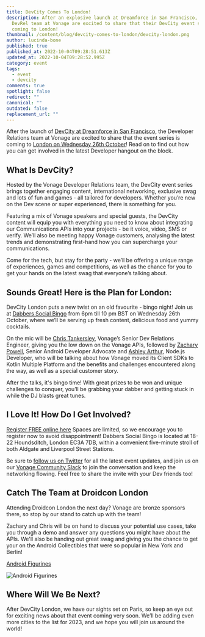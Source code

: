 ```yaml
---
title: DevCity Comes To London!
description: After an explosive launch at Dreamforce in San Francisco, the
  DevRel team at Vonage are excited to share that their DevCity event series is
  coming to London!
thumbnail: /content/blog/devcity-comes-to-london/devcity-london.png
author: lucinda-bone
published: true
published_at: 2022-10-04T09:28:51.613Z
updated_at: 2022-10-04T09:28:52.995Z
category: event
tags:
  - event
  - devcity
comments: true
spotlight: false
redirect: ""
canonical: ""
outdated: false
replacement_url: ""
---
```

After the launch of [DevCity at Dreamforce in San Francisco](https://developer.vonage.com/blog/22/08/15/vonage-devrel-looks-ahead-to-a-better-than-ever-dreamforce), the Developer Relations team at Vonage are excited to share that the event series is coming to [London on Wednesday 26th October](https://events.vonage.com/DevCityLondon)! Read on to find out how you can get involved in the latest Developer hangout on the block. 

## What Is DevCity?

Hosted by the Vonage Developer Relations team, the DevCity event series brings together engaging content, international networking, exclusive swag and lots of fun and games - all tailored for developers. Whether you’re new on the Dev scene or super experienced, there is something for you. 

Featuring a mix of Vonage speakers and special guests, the DevCity content will equip you with everything you need to know about integrating our Communications APIs into your projects - be it voice, video, SMS or verify. We’ll also be meeting happy Vonage customers, analysing the latest trends and demonstrating first-hand how you can supercharge your communications. 

Come for the tech, but stay for the party - we’ll be offering a unique range of experiences, games and competitions, as well as the chance for you to get your hands on the latest swag that everyone’s talking about. 

## Sounds Great! Here is the Plan for London:

DevCity London puts a new twist on an old favourite - bingo night! Join us at [Dabbers Social Bingo](https://dabbers.bingo/) from 6pm till 10 pm BST on Wednesday 26th October, where we’ll be serving up fresh content, delicious food and yummy cocktails. 

On the mic will be [Chris Tankersley](https://developer.vonage.com/blog/authors/christankersley), Vonage’s Senior Dev Relations Engineer, giving you the low down on the Vonage APIs, followed by [Zachary Powell](https://developer.vonage.com/blog/authors/zachary-powell-1), Senior Android Developer Advocate and [Ashley Arthur](https://www.linkedin.com/in/ash30/), Node.js Developer, who will be talking about how Vonage moved its Client SDKs to Kotlin Multiple Platform and the benefits and challenges encountered along the way, as well as a special customer story. 

After the talks, it's bingo time! With great prizes to be won and unique challenges to conquer, you’ll be grabbing your dabber and getting stuck in while the DJ blasts great tunes.

## I Love It! How Do I Get Involved?

[Register FREE online here](https://events.vonage.com/DevCityLondon) Spaces are limited, so we encourage you to register now to avoid disappointment! Dabbers Social Bingo is located at 18-22 Houndsditch, London EC3A 7DB, within a convenient five-minute stroll of both Aldgate and Liverpool Street Stations.

Be sure to [follow us on Twitter](https://twitter.com/VonageDev) [](https://twitter.com/VonageDev)for all the latest event updates, and join us on our [Vonage Community Slack](https://developer.vonage.com/slack) to join the conversation and keep the networking flowing. Feel free to share the invite with your Dev friends too!

## Catch The Team at Droidcon London

Attending Droidcon London the next day? Vonage are bronze sponsors there, so stop by our stand to catch up with the team!

Zachary and Chris will be on hand to discuss your potential use cases, take you through a demo and answer any questions you might have about the APIs. We'll also be handing out great swag and giving you the chance to get your on the Android Collectibles that were so popular in New York and Berlin!

[Android Figurines ](/content/blog/devcity-comes-to-london/fz0k7nixwamcjv6.png "Android Figurines ")

![Android Figurines](/content/blog/devcity-comes-to-london/img_9982.jpg "Android Figurines")

## Where Will We Be Next?

After DevCity London, we have our sights set on Paris, so keep an eye out for exciting news about that event coming very soon. We’ll be adding even more cities to the list for 2023, and we hope you will join us around the world!